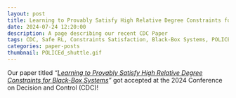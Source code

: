 ```yaml
---
layout: post
title: Learning to Provably Satisfy High Relative Degree Constraints for Black-Box Systems
date: 2024-07-24 12:20:00
description: A page describing our recent CDC Paper
tags: CDC, Safe RL, Constraints Satisfaction, Black-Box Systems, POLICEd-RL
categories: paper-posts
thumbnail: POLICEd_shuttle.gif
---
```


Our paper titled _“<a href="https://arxiv.org/abs/2407.20456">Learning to Provably Satisfy High Relative Degree Constraints for Black-Box Systems</a>”_ got accepted at the 2024 Conference on Decision and Control (CDC)!